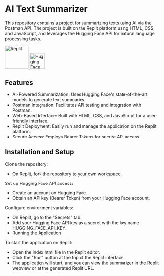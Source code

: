 # AI Text Summarizer
This repository contains a project for summarizing texts using AI via the Postman API. The project is built on the Replit platform using HTML, CSS, and JavaScript, and leverages the Hugging Face API for natural language processing tasks.

<a href="https://replit.com/" target="blank">
      <img src="https://replit.com/public/images/logo.svg" alt="Replit" width="75" height="75">
</a>
<a href="https://huggingface.co" target="_blank">
      <img src="https://huggingface.co/front/assets/huggingface_logo-noborder.svg" alt="Hugging Face" width="50" height="50">
</a>

## Features
- AI-Powered Summarization: Uses Hugging Face's state-of-the-art models to generate text summaries.
- Postman Integration: Facilitates API testing and integration with Postman.
- Web-Based Interface: Built with HTML, CSS, and JavaScript for a user-friendly interface.
- Replit Deployment: Easily run and manage the application on the Replit platform.
- Secure Access: Employs Bearer Tokens for secure API access.

## Installation and Setup
Clone the repository:
- On Replit, fork the repository to your own workspace.
  
Set up Hugging Face API access:
- Create an account on Hugging Face.
- Obtain an API key (Bearer Token) from your Hugging Face account.
  
Configure environment variables:
- On Replit, go to the "Secrets" tab.
- Add your Hugging Face API key as a secret with the key name HUGGING_FACE_API_KEY.
- Running the Application
  
To start the application on Replit:
- Open the index.html file in the Replit editor.
- Click the "Run" button at the top of the Replit interface.
- The application will start, and you can view the summarizer in the Replit webview or at the generated Replit URL.
